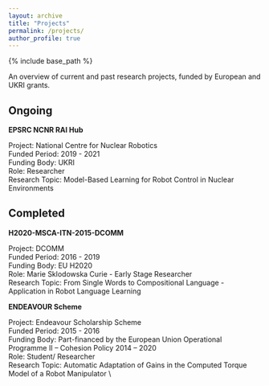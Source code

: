 ```yaml
---
layout: archive
title: "Projects"
permalink: /projects/
author_profile: true
---
```


{% include base_path %}

An overview of current and past research projects, funded by European and UKRI grants.


Ongoing
------

**EPSRC NCNR RAI Hub**

Project: National Centre for Nuclear Robotics <br/>
Funded Period: 2019 - 2021 <br/>
Funding Body: UKRI <br/>
Role: Researcher <br/>
Research Topic: Model-Based Learning for Robot Control in Nuclear Environments


Completed
------

**H2020-MSCA-ITN-2015-DCOMM**

Project: DCOMM \
Funded Period: 2016 - 2019 \
Funding Body: EU H2020 \
Role: Marie Sklodowska Curie - Early Stage Researcher \
Research Topic: From Single Words to Compositional Language - Application in Robot Language Learning


**ENDEAVOUR Scheme**

Project: Endeavour Scholarship Scheme \
Funded Period: 2015 - 2016 \
Funding Body: Part-financed by the European Union Operational Programme II – Cohesion Policy 2014 – 2020 \
Role: Student/ Researcher \
Research Topic: Automatic Adaptation of Gains in the Computed Torque Model of a Robot Manipulator \
